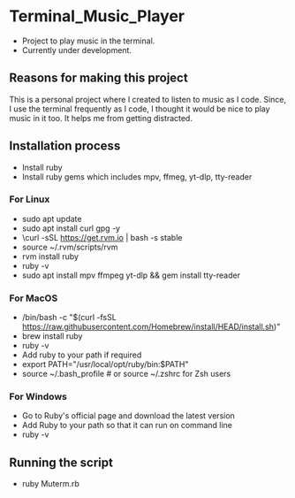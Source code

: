 # Terminal_Music_Player
* Project to play music in the terminal.
* Currently under development.

## Reasons for making this project

This is a personal project where I created to listen to music as I code. Since, I use the terminal frequently as I code, I thought it would be nice to play music in it too. It helps me from getting distracted.

## Installation process
* Install ruby
* Install ruby gems which includes mpv, ffmeg, yt-dlp, tty-reader

### For Linux
* sudo apt update
* sudo apt install curl gpg -y
* \curl -sSL https://get.rvm.io | bash -s stable
* source ~/.rvm/scripts/rvm
* rvm install ruby
* ruby -v
* sudo apt install mpv ffmpeg yt-dlp && gem install tty-reader

### For MacOS
* /bin/bash -c "$(curl -fsSL https://raw.githubusercontent.com/Homebrew/install/HEAD/install.sh)"
* brew install ruby
* ruby -v
* Add ruby to your path if required
* export PATH="/usr/local/opt/ruby/bin:$PATH"
* source ~/.bash_profile  # or source ~/.zshrc for Zsh users

### For Windows
* Go to Ruby's official page and download the latest version
* Add Ruby to your path so that it can run on command line
* ruby -v

## Running the script
* ruby Muterm.rb

